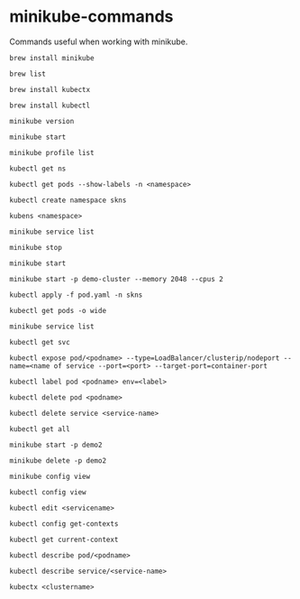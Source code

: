 # minikube-commands
Commands useful when working with minikube.

```
brew install minikube
```
```
brew list
```
```
brew install kubectx
```
```
brew install kubectl
```
```
minikube version
```
```
minikube start
```
```
minikube profile list
```
```
kubectl get ns
```
```
kubectl get pods --show-labels -n <namespace>
```
```
kubectl create namespace skns
```
```
kubens <namespace>
```
```
minikube service list
```
```
minikube stop
```
```
minikube start
```
```
minikube start -p demo-cluster --memory 2048 --cpus 2
```
```
kubectl apply -f pod.yaml -n skns
```
```
kubectl get pods -o wide
```
```
minikube service list
```
```
kubectl get svc
```
```
kubectl expose pod/<podname> --type=LoadBalancer/clusterip/nodeport --name=<name of service --port=<port> --target-port=container-port
```
```
kubectl label pod <podname> env=<label>
```
```
kubectl delete pod <podname>
```
```
kubectl delete service <service-name>
```
```
kubectl get all
```
```
minikube start -p demo2
```
```
minikube delete -p demo2
```
```
minikube config view
```
```
kubectl config view
```
```
kubectl edit <servicename>
```
```
kubectl config get-contexts
```
```
kubectl get current-context
```
```
kubectl describe pod/<podname>
```
```
kubectl describe service/<service-name>
```
```
kubectx <clustername>
```

